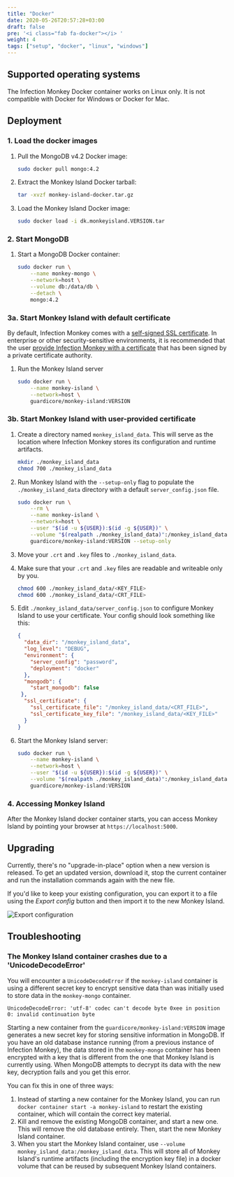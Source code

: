 ```yaml
---
title: "Docker"
date: 2020-05-26T20:57:28+03:00
draft: false
pre: '<i class="fab fa-docker"></i> '
weight: 4
tags: ["setup", "docker", "linux", "windows"]
---
```


## Supported operating systems

The Infection Monkey Docker container works on Linux only. It is not compatible with Docker for Windows or Docker for Mac.

## Deployment

### 1. Load the docker images
1. Pull the MongoDB v4.2 Docker image:

    ```bash
    sudo docker pull mongo:4.2
    ```

1. Extract the Monkey Island Docker tarball:

    ```bash
    tar -xvzf monkey-island-docker.tar.gz
    ```

1. Load the Monkey Island Docker image:

    ```bash
    sudo docker load -i dk.monkeyisland.VERSION.tar
    ```

### 2. Start MongoDB

1. Start a MongoDB Docker container:

    ```bash
    sudo docker run \
        --name monkey-mongo \
        --network=host \
        --volume db:/data/db \
        --detach \
        mongo:4.2
    ```

### 3a. Start Monkey Island with default certificate

By default, Infection Monkey comes with a [self-signed SSL certificate](https://aboutssl.org/what-is-self-sign-certificate/). In
enterprise or other security-sensitive environments, it is recommended that the
user [provide Infection Monkey with a
certificate](#3b-start-monkey-island-with-user-provided-certificate) that has
been signed by a private certificate authority.

1. Run the Monkey Island server
    ```bash
    sudo docker run \
        --name monkey-island \
        --network=host \
        guardicore/monkey-island:VERSION
    ```

### 3b. Start Monkey Island with user-provided certificate

1. Create a directory named `monkey_island_data`. This will serve as the
   location where Infection Monkey stores its configuration and runtime
   artifacts.

    ```bash
    mkdir ./monkey_island_data
    chmod 700 ./monkey_island_data
    ```

1. Run Monkey Island with the `--setup-only` flag to populate the `./monkey_island_data` directory with a default `server_config.json` file.

    ```bash
    sudo docker run \
        --rm \
        --name monkey-island \
        --network=host \
        --user "$(id -u ${USER}):$(id -g ${USER})" \
        --volume "$(realpath ./monkey_island_data)":/monkey_island_data \
        guardicore/monkey-island:VERSION --setup-only
    ```

1. Move your `.crt` and `.key` files to `./monkey_island_data`.

1. Make sure that your `.crt` and `.key` files are readable and writeable only by you.

    ```bash
    chmod 600 ./monkey_island_data/<KEY_FILE>
    chmod 600 ./monkey_island_data/<CRT_FILE>
    ```

1.  Edit `./monkey_island_data/server_config.json` to configure Monkey Island
    to use your certificate. Your config should look something like this:

    ```json {linenos=inline,hl_lines=["11-14"]}
    {
      "data_dir": "/monkey_island_data",
      "log_level": "DEBUG",
      "environment": {
        "server_config": "password",
        "deployment": "docker"
      },
      "mongodb": {
        "start_mongodb": false
     },
      "ssl_certificate": {
        "ssl_certificate_file": "/monkey_island_data/<CRT_FILE>",
        "ssl_certificate_key_file": "/monkey_island_data/<KEY_FILE>"
      }
    }
    ```

1. Start the Monkey Island server:

    ```bash
    sudo docker run \
        --name monkey-island \
        --network=host \
        --user "$(id -u ${USER}):$(id -g ${USER})" \
        --volume "$(realpath ./monkey_island_data)":/monkey_island_data \
        guardicore/monkey-island:VERSION
    ```

### 4. Accessing Monkey Island

After the Monkey Island docker container starts, you can access Monkey Island by pointing your browser at `https://localhost:5000`.

## Upgrading

Currently, there's no "upgrade-in-place" option when a new version is released.
To get an updated version, download it, stop the current container and run the
installation commands again with the new file.

If you'd like to keep your existing configuration, you can export it to a file
using the *Export config* button and then import it to the new Monkey Island.

![Export configuration](../../images/setup/export-configuration.png "Export configuration")

## Troubleshooting

### The Monkey Island container crashes due to a 'UnicodeDecodeError'

You will encounter a `UnicodeDecodeError` if the `monkey-island` container is
using a different secret key to encrypt sensitive data than was initially used
to store data in the `monkey-mongo` container.

```
UnicodeDecodeError: 'utf-8' codec can't decode byte 0xee in position 0: invalid continuation byte
```

Starting a new container from the `guardicore/monkey-island:VERSION` image
generates a new secret key for storing sensitive information in MongoDB. If you
have an old database instance running (from a previous instance of Infection
Monkey), the data stored in the `monkey-mongo` container has been encrypted
with a key that is different from the one that Monkey Island is currently
using. When MongoDB attempts to decrypt its data with the new key, decryption
fails and you get this error.

You can fix this in one of three ways:
1. Instead of starting a new container for the Monkey Island, you can run `docker container start -a monkey-island` to restart the existing container, which will contain the correct key material.
1. Kill and remove the existing MongoDB container, and start a new one. This will remove the old database entirely. Then, start the new Monkey Island container.
1. When you start the Monkey Island container, use `--volume
   monkey_island_data:/monkey_island_data`. This will store all of Monkey
   Island's runtime artifacts (including the encryption key file) in a docker
   volume that can be reused by subsequent Monkey Island containers.
